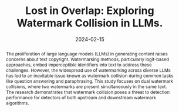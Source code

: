 ---
title: "Lost in Overlap: Exploring Watermark Collision in LLMs."
authors: [Yiyang Luo*, Ke Lin*, Chao Gu*]
venue: 'Under Review'
date: 2024-02-15
tags: [Preprint, Security, Watermarking]
teaser: /images/paper/wm_collision.jpg
link: https://arxiv.org/abs/2403.10020
# codeurl: 
# projecturl: 
abstract: The proliferation of large language models (LLMs) in generating content raises concerns about text copyright. Watermarking methods, particularly logit-based approaches, embed imperceptible identifiers into text to address these challenges. However, the widespread use of watermarking across diverse LLMs has led to an inevitable issue known as watermark collision during common tasks like question answering and paraphrasing. This study focuses on dual watermark collisions, where two watermarks are present simultaneously in the same text. The research demonstrates that watermark collision poses a threat to detection performance for detectors of both upstream and downstream watermark algorithms.
---